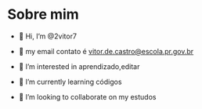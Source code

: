 # Sobre mim

- 👋 Hi, I’m @2vitor7
- 🐒 my email contato é vitor.de.castro@escola.pr.gov.br

- 👀 I’m interested in aprendizado,editar
- 🌱 I’m currently learning códigos 
- 💞️ I’m looking to collaborate on my estudos

<!---
2vitor7/2vitor7 is a ✨ special ✨ repository because its `README.md` (this file) appears on your GitHub profile.
You can click the Preview link to take a look at your changes.
--->
